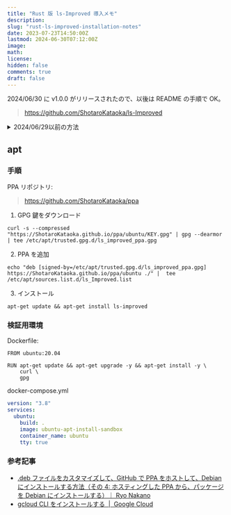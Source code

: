 ```yaml
---
title: "Rust 版 ls-Improved 導入メモ"
description:
slug: "rust-ls-improved-installation-notes"
date: 2023-07-23T14:50:00Z
lastmod: 2024-06-30T07:12:00Z
image:
math:
license:
hidden: false
comments: true
draft: false
---
```


2024/06/30 に v1.0.0 がリリースされたので、以後は README の手順で OK。

> https://github.com/ShotaroKataoka/ls-Improved

<details><summary>2024/06/29以前の方法</summary>

## コードはここ

> https://github.com/ShotaroKataoka/ls-Improved/tree/develop-rust-rewrite

## Manual

1. 公式 GitHub の [Releases](https://github.com/ShotaroKataoka/ls-Improved/releases) ページからダウンロード
2. ダウンロードファイルを解凍して、lsi を使いたいディレクトリへ移動
3. `path/to/lsi-**` で動く

毎回 `path/to/lsi-**` と打つのは面倒くさいので alias を登録しておくと良い。

</details>

## apt

### 手順

PPA リポジトリ:

> https://github.com/ShotaroKataoka/ppa

1. GPG 鍵をダウンロード

```
curl -s --compressed "https://ShotaroKataoka.github.io/ppa/ubuntu/KEY.gpg" | gpg --dearmor | tee /etc/apt/trusted.gpg.d/ls_improved_ppa.gpg
```

2. PPA を追加

```
echo "deb [signed-by=/etc/apt/trusted.gpg.d/ls_improved_ppa.gpg] https://ShotaroKataoka.github.io/ppa/ubuntu ./" |  tee /etc/apt/sources.list.d/ls_Improved.list
```

3. インストール

```
apt-get update && apt-get install ls-improved
```

### 検証用環境

Dockerfile:

```
FROM ubuntu:20.04

RUN apt-get update && apt-get upgrade -y && apt-get install -y \
    curl \
    gpg
```

docker-compose.yml

```yml
version: "3.8"
services:
  ubuntu:
    build: .
    image: ubuntu-apt-install-sandbox
    container_name: ubuntu
    tty: true
```

### 参考記事

- [.deb ファイルをカスタマイズして、GitHub で PPA をホストして、Debian にインストールする方法（その 4: ホスティングした PPA から、パッケージを Debian にインストールする）｜ Ryo Nakano](https://note.com/ryonakano/n/na5bada77dff7)
- [gcloud CLI をインストールする  |  Google Cloud](https://cloud.google.com/sdk/docs/install?hl=ja)

